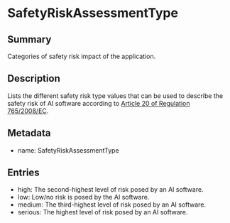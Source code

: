<!-- Automatically generated by spec-parser v2.0.0 on 2023-12-27T15:02:03.969017+00:00 -->
<!-- SPDX-License-Identifier: Community-Spec-1.0 -->

# SafetyRiskAssessmentType

## Summary

Categories of safety risk impact of the application.


## Description

Lists the different safety risk type values that can be used to describe the safety risk of AI software
according to [Article 20 of Regulation 765/2008/EC](https://ec.europa.eu/docsroom/documents/17107/attachments/1/translations/en/renditions/pdf).


## Metadata

- name: SafetyRiskAssessmentType



## Entries

- high: The second-highest level of risk posed by an AI software.
- low: Low/no risk is posed by the AI software.
- medium: The third-highest level of risk posed by an AI software.
- serious: The highest level of risk posed by an AI software.

